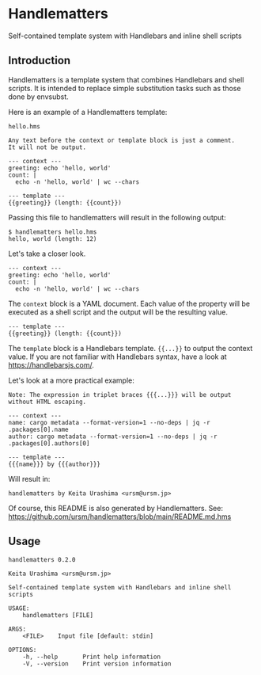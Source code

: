 # Handlematters

Self-contained template system with Handlebars and inline shell scripts

## Introduction

Handlematters is a template system that combines Handlebars and shell scripts. It is intended to replace simple substitution tasks such as those done by envsubst.

Here is an example of a Handlematters template:

```
hello.hms

Any text before the context or template block is just a comment.
It will not be output.

--- context ---
greeting: echo 'hello, world'
count: |
  echo -n 'hello, world' | wc --chars

--- template ---
{{greeting}} (length: {{count}})
```

Passing this file to handlematters will result in the following output:

```
$ handlematters hello.hms
hello, world (length: 12)
```

Let's take a closer look.

```
--- context ---
greeting: echo 'hello, world'
count: |
  echo -n 'hello, world' | wc --chars
```

The `context` block is a YAML document. Each value of the property will be executed as a shell script and the output will be the resulting value.

```
--- template ---
{{greeting}} (length: {{count}})
```

The `template` block is a Handlebars template. `{{...}}` to output the context value. If you are not familiar with Handlebars syntax, have a look at https://handlebarsjs.com/.

Let's look at a more practical example:

```
Note: The expression in triplet braces {{{...}}} will be output without HTML escaping.

--- context ---
name: cargo metadata --format-version=1 --no-deps | jq -r .packages[0].name
author: cargo metadata --format-version=1 --no-deps | jq -r .packages[0].authors[0]

--- template ---
{{{name}}} by {{{author}}}
```

Will result in:

```
handlematters by Keita Urashima <ursm@ursm.jp>
```

Of course, this README is also generated by Handlematters. See: https://github.com/ursm/handlematters/blob/main/README.md.hms

## Usage

```
handlematters 0.2.0

Keita Urashima <ursm@ursm.jp>

Self-contained template system with Handlebars and inline shell scripts

USAGE:
    handlematters [FILE]

ARGS:
    <FILE>    Input file [default: stdin]

OPTIONS:
    -h, --help       Print help information
    -V, --version    Print version information
```
